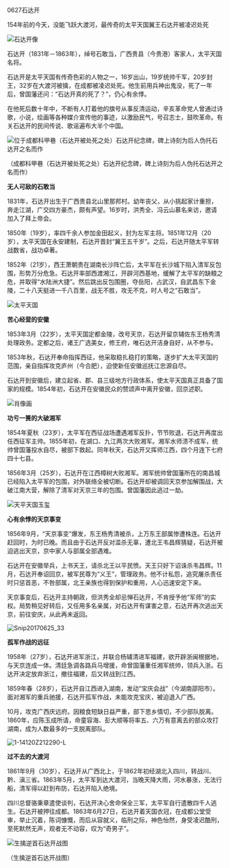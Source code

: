 0627石达开

154年前的今天，没能飞跃大渡河，最传奇的太平天国翼王石达开被凌迟处死

![石达开像](石达开像.jpg)

石达开（1831年－1863年），绰号石敢当，广西贵县（今贵港）客家人，太平天国名将。

石达开是太平天国有传奇色彩的人物之一，16岁出山，19岁统帅千军，20岁封王，32岁在大渡河被擒，在成都被凌迟处死。他生前用兵神出鬼没，死了一年后，曾国藩还问：“石达开真的死了？”，仍心有余悸。

在他死后数十年中，不断有人打着他的旗号从事反清运动，辛亥革命党人曾通过诗歌，小说，绘画等各种媒介宣传他的事迹，以激励民气，号召志士，鼓吹革命。有关石达开的民间传说、歌谣遍布大半个中国。

![位于成都科甲巷（石达开被处死之处）石达开纪念碑，碑上诗刻为后人伪托石达开之名而作](位于成都科甲巷（石达开被处死之处）石达开纪念碑，碑上诗刻为后人伪托石达开之名而作.JPG)

（成都科甲巷（石达开被处死之处）石达开纪念碑，碑上诗刻为后人伪托石达开之名而作）

**无人可敌的石敢当**

1831年，石达开出生于广西贵县北山里那邦村。幼年丧父，从小挑起家计重担，奔走江湖，广交四方豪杰，颇有声望。16岁时，洪秀全、冯云山慕名来访，邀请加入了拜上帝会。

1850年（19岁），率四千余人参加金田起义，封为左军主将。1851年12月（20岁），太平天国在永安建制，石达开晋封“翼王五千岁”。之后，石达开随太平军转战数省，战功卓著。

1852年（21岁），西王萧朝贵在湖南长沙阵亡后，太平军在长沙城下陷入清军反包围，形势万分危急。石达开率部西渡湘江，开辟河西基地，缓解了太平军的缺粮之危，并取得“水陆洲大捷”。然后跳出反包围圈，夺岳阳，占武汉，自武昌东下金陵，二十八天挺进一千八百里，战无不胜，攻无不克，时人号之“石敢当”。

![太平天国](太平天国.jpg)

**苦心经营的安徽**

1853年3月（22岁），太平天国定都金陵，改号天京，石达开留京辅佐东王杨秀清处理政务。定都之后，诸王广选美女，修王府，唯石达开洁身自好，从不参与。

1853年秋，石达开奉命指挥西征，他采取稳扎稳打的策略，逐步扩大太平天国的范围，亲自指挥攻克庐州（今合肥），迫使新任安徽巡抚江忠源自尽。

石达开到安徽后，建立起省、郡、县三级地方行政体系，使太平天国真正具备了国家的规模。1854年初，石达开在安徽民众的赞颂声中离开安徽，回京述职。

![肖像画](肖像画.jpg)

**功亏一篑的大破湘军**

1854年夏秋（23岁），太平军在西征战场遭遇湘军反扑，节节败退，石达开再度出任西征军主帅。1855年初，在湖口、九江两次大败湘军。湘军水师溃不成军，统帅曾国藩投水自尽，被部下救起。同年秋天，石达开又挥师江西，四个月连下七府四十七县。

1856年3月（25岁），石达开在江西樟树大败湘军。湘军统帅曾国藩所在的南昌城已经陷入太平军的包围，对外联络全被切断。石达开却被调回天京参加解围战，大破江南大营，解除了清军对天京三年的包围。曾国藩因此逃过一劫。

![天平天国玉玺](天平天国玉玺.png)

**心有余悸的天京事变**

1856年9月，“天京事变”爆发，东王杨秀清被杀，上万东王部属惨遭株连。石达开赶回时，为时已晚。而且由于石达开反对滥杀无辜，遭北王韦昌辉猜疑，石达开被迫逃出天京，京中家人与部属全部遇难。

石达开在安徽举兵，上书天王，请杀北王以平民愤。天王只好下诏诛杀韦昌辉。11月，石达开奉诏回京，被军民尊为“义王”，管理政务。他不计私怨，追究屠杀责任时只惩首恶，不咎部属，北王亲族也得到保护和重用，人心迅速安定下来。

天京事变后，石达开主持朝政，但洪秀全却忌惮石达开，不肯授予他“军师”的实权。局势稍见好转后，又任用多名亲属，对石达开有谋害之意，石达开再次逃出天京，前往安庆，从此再未返回。

![Snip20170625_33](Snip20170625_33.png)

**孤军作战的远征**

1958年（27岁），石达开进军浙江，并联合杨辅清进军福建，欲开辟浙闽根据地，与天京连成一体。清廷急调各路兵马增援，命曾国藩重任湘军统帅，领兵入浙。石达开决定放弃浙江，撤往福建，后又转战到江西。

1859年春（28岁），石达开自江西进入湖南，发动“宝庆会战”（今湖南邵阳市）。面对湘军的重兵驰援，石达开孤军作战，未能攻克宝庆，被迫退入广西。

10月，攻克广西庆远府。因粮食短缺日益严重，部下思乡情切，不少部队脱离。1860年，应陈玉成所请，命童容海、彭大顺等将率五、六万有意离去的部众攻打湖南，成为人数最多的一支脱离部队。

![1-14120Z212290-L](1-14120Z212290-L.jpg)

**过不去的大渡河**

1861年9月（30岁），石达开从广西北上，于1862年初经湖北入四川，转战川、黔、滇三省。1863年5月，太平军到达大渡河，当晚天降大雨，河水暴涨，无法行船，清军得以赶到布防，石达开陷入绝境。

四川总督骆秉章遣使谈判，石达开决心舍命保全三军，太平军自行遣散四千人逃生。石达开被押往成都。1863年6月27日，石达开着天国衣冠，在成都公堂受审，举止沉着，陈词慷慨，而后从容就义，临刑之际，神色怡然，身受凌迟酷刑，至死默然无声，观者无不动容，叹为“奇男子”。

![生擒逆首石达开战图](生擒逆首石达开战图.jpg)

（生擒逆首石达开战图）











